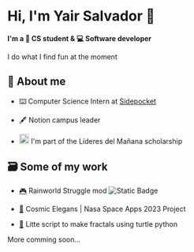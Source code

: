 # Hi, I'm Yair Salvador 👋

**I'm a 📓 CS student & 💻 Software developer**

I do what I find fun at the moment


## 🗿 About me

- ⌨️ Computer Science Intern at [Sidepocket](https://www.sidepocket.com/)

- 🖋️ Notion campus leader

- <img src="https://user-images.githubusercontent.com/7455707/136626898-4b43a110-89f7-40be-bb9e-d98e572ac46b.png" width="20" height="20" /> I'm part of the Líderes del Mañana scholarship


## 🗃️ Some of my work

- [🎮](https://steamcommunity.com/sharedfiles/filedetails/?id=2996260050) Rainworld Struggle mod ![Static Badge](https://img.shields.io/badge/Total%20installs-2917-blue)

- [🌃](https://github.com/Y0z64/Cosmic-Elegans.git) Cosmic Elegans | Nasa Space Apps 2023 Project

- [🐉](https://github.com/Y0z64/Turtle_fractals.git) Litte script to make fractals using turtle python

More comming soon...

<!--
**Y0z64/Y0z64** is a ✨ _special_ ✨ repository because its `README.md` (this file) appears on your GitHub profile.

Here are some ideas to get you started:

- 🔭 I’m currently working on ...
- 🌱 I’m currently learning ...
- 👯 I’m looking to collaborate on ...
- 🤔 I’m looking for help with ...
- 💬 Ask me about ...
- 📫 How to reach me: ...
- 😄 Pronouns: ...
- ⚡ Fun fact: ...
-->
